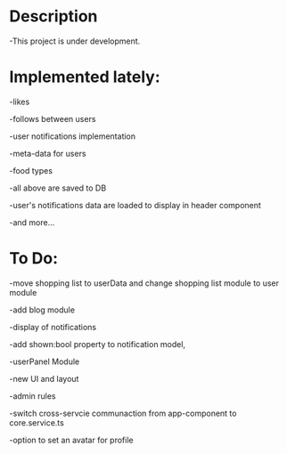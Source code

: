 # Description

-This project is under development.

# Implemented lately:

-likes

-follows between users

-user notifications implementation

-meta-data for users

-food types

-all above are saved to DB

-user's notifications data are loaded to display in header component

-and more...

# To Do:

-move shopping list to userData and change shopping list module to user module

-add blog module

-display of notifications

-add shown:bool property to notification model,

-userPanel Module

-new UI and layout

-admin rules

-switch cross-servcie communaction from app-component to core.service.ts

-option to set an avatar for profile


